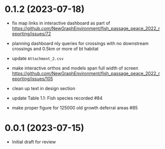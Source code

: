 # 0.1.2 (2023-07-18)

- fix map links in interactive dashboard as part of https://github.com/NewGraphEnvironment/fish_passage_peace_2022_reporting/issues/72
- planning dashboard nly queries for crossings with no downstream crossings and 0.5km or more of bt habitat
- update `Attachment_2.csv`




- make interactive orthos and models span full width of screen https://github.com/NewGraphEnvironment/fish_passage_peace_2022_reporting/issues/105 
- clean up text in design section
- update Table 1.1: Fish species recorded #84
- make proper figure for 125000 old growth deferral areas #85



# 0.0.1 (2023-07-15)

  * Initial draft for review
